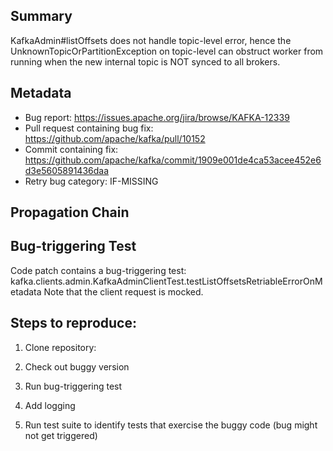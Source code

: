 ## Summary

KafkaAdmin#listOffsets does not handle topic-level error, hence the UnknownTopicOrPartitionException on topic-level can obstruct worker from running when the new internal topic is NOT synced to all brokers.

## Metadata

* Bug report: https://issues.apache.org/jira/browse/KAFKA-12339
* Pull request containing bug fix: https://github.com/apache/kafka/pull/10152
* Commit containing fix: https://github.com/apache/kafka/commit/1909e001de4ca53acee452e6d3e5605891436daa
* Retry bug category: IF-MISSING

## Propagation Chain

## Bug-triggering Test

Code patch contains a bug-triggering test: kafka.clients.admin.KafkaAdminClientTest.testListOffsetsRetriableErrorOnMetadata
Note that the client request is mocked.

## Steps to reproduce:

1. Clone repository:

2. Check out buggy version

3. Run bug-triggering test

4. Add logging 

5. Run test suite to identify tests that exercise the buggy code (bug might not get triggered) 
